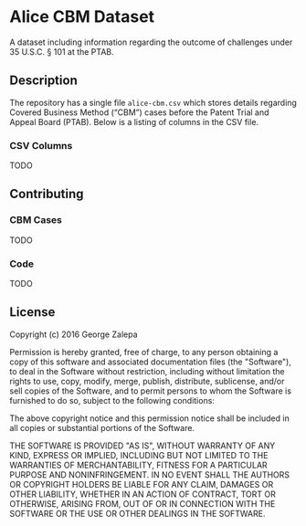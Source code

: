 # Alice CBM Dataset
A dataset including information regarding the outcome of challenges under 35
U.S.C. § 101 at the PTAB.

## Description
The repository has a single file `alice-cbm.csv` which stores details regarding
Covered Business Method (“CBM”) cases before the Patent Trial and Appeal Board
(PTAB). Below is a listing of columns in the CSV file.

### CSV Columns
TODO

## Contributing
### CBM Cases
TODO

### Code
TODO

## License
Copyright (c) 2016 George Zalepa

Permission is hereby granted, free of charge, to any person obtaining a copy of
this software and associated documentation files (the "Software"), to deal in
the Software without restriction, including without limitation the rights to
use, copy, modify, merge, publish, distribute, sublicense, and/or sell copies of
 the Software, and to permit persons to whom the Software is furnished to do so,
  subject to the following conditions:

The above copyright notice and this permission notice shall be included in all
copies or substantial portions of the Software.

THE SOFTWARE IS PROVIDED "AS IS", WITHOUT WARRANTY OF ANY KIND, EXPRESS OR
IMPLIED, INCLUDING BUT NOT LIMITED TO THE WARRANTIES OF MERCHANTABILITY, FITNESS
 FOR A PARTICULAR PURPOSE AND NONINFRINGEMENT. IN NO EVENT SHALL THE AUTHORS OR
COPYRIGHT HOLDERS BE LIABLE FOR ANY CLAIM, DAMAGES OR OTHER LIABILITY, WHETHER
IN AN ACTION OF CONTRACT, TORT OR OTHERWISE, ARISING FROM, OUT OF OR IN
CONNECTION WITH THE SOFTWARE OR THE USE OR OTHER DEALINGS IN THE SOFTWARE.
